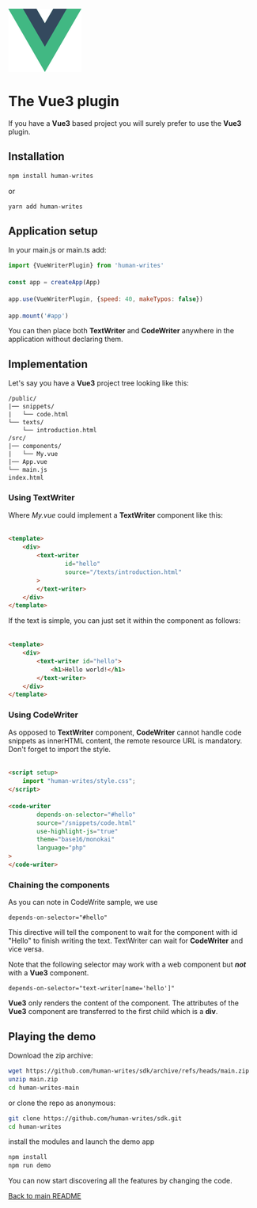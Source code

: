 ![Vue3 plugin](../assets/vue-logo_128px.png)

# The **Vue3** plugin

If you have a **Vue3** based project you will surely prefer to use the **Vue3** plugin.

## Installation

```bash
npm install human-writes
```

or

```bash
yarn add human-writes
```

## Application setup

In your main.js or main.ts add:

```javascript
import {VueWriterPlugin} from 'human-writes'

const app = createApp(App)

app.use(VueWriterPlugin, {speed: 40, makeTypos: false})

app.mount('#app')
```

You can then place both **TextWriter** and **CodeWriter** anywhere in the application without declaring them.

## Implementation

Let's say you have a **Vue3** project tree looking like this:

```text
/public/
|── snippets/
|   └── code.html
└── texts/
    └── introduction.html
/src/
|── components/
|   └── My.vue    
|── App.vue
└── main.js
index.html
```

### Using TextWriter

Where _My.vue_ could implement a **TextWriter** component like this:

```html

<template>
    <div>
        <text-writer
                id="hello"
                source="/texts/introduction.html"
        >
        </text-writer>
    </div>
</template>
```

If the text is simple, you can just set it within the component as follows:

```html

<template>
    <div>
        <text-writer id="hello">
            <h1>Hello world!</h1>
        </text-writer>
    </div>
</template>
```

### Using CodeWriter

As opposed to **TextWriter** component, **CodeWriter** cannot handle code snippets as innerHTML content, the remote
resource URL is mandatory. Don't forget to import the style.

```html

<script setup>
    import "human-writes/style.css";
</script>

<code-writer
        depends-on-selector="#hello"
        source="/snippets/code.html"
        use-highlight-js="true"
        theme="base16/monokai"
        language="php"
>
</code-writer>
```

### Chaining the components

As you can note in CodeWrite sample, we use

    depends-on-selector="#hello"

This directive will tell the component to wait for the component with id "Hello" to finish writing the text. TextWriter
can wait for **CodeWriter** and vice versa.

Note that the following selector may work with a web component but **_not_** with a **Vue3** component.

    depends-on-selector="text-writer[name='hello']"

**Vue3** only renders the content of the component. The attributes of the **Vue3** component are transferred to the
first child which is a **div**.

## Playing the demo

Download the zip archive:

```sh
wget https://github.com/human-writes/sdk/archive/refs/heads/main.zip
unzip main.zip
cd human-writes-main
```

or clone the repo as anonymous:

```sh
git clone https://github.com/human-writes/sdk.git
cd human-writes
```

install the modules and launch the demo app

```sh
npm install
npm run demo
```

You can now start discovering all the features by changing the code.

[Back to main README](../README.md)
